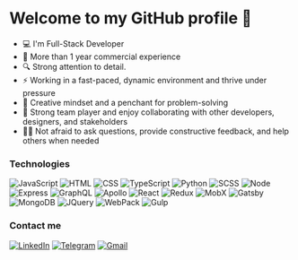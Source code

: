 # Welcome to my GitHub profile 👋

- 💻 I'm Full-Stack Developer
- 💼 More than 1 year commercial experience
- 🔍 Strong attention to detail.
- ⚡ Working in a fast-paced, dynamic environment and thrive under pressure
- 🎨 Creative mindset and a penchant for problem-solving
- 🤝 Strong team player and enjoy collaborating with other developers, designers, and stakeholders
- 🙋‍♂️ Not afraid to ask questions, provide constructive feedback, and help others when needed

### Technologies
![JavaScript](https://img.shields.io/badge/JavaScript-F7DF1E?style=for-the-badge&logo=javascript&logoColor=black)
![HTML](https://img.shields.io/badge/HTML-e34c26?style=for-the-badge&logo=HTML5&logoColor=white)
![CSS](https://img.shields.io/badge/CSS-42a5f5?style=for-the-badge&logo=CSS3&logoColor=white)
![TypeScript](https://img.shields.io/badge/TypeScript-007ACC?style=for-the-badge&logo=typescript&logoColor=white)
![Python](https://img.shields.io/badge/Python-F7DF1E?style=for-the-badge&logo=python&logoColor=denim)
![SCSS](https://img.shields.io/badge/SCSS-cc6699?style=for-the-badge&logo=Sass&logoColor=white)
![Node](https://img.shields.io/badge/Node.js-000000?style=for-the-badge&logo=Node.js&logoColor=339933)
![Express](https://img.shields.io/badge/Express.js-D3D3D3?style=for-the-badge&logo=Express&logoColor=000000)
![GraphQL](https://img.shields.io/badge/GraphQL-E10098?style=for-the-badge&logo=GraphQL&logoColor=ffffff)
![Apollo](https://img.shields.io/badge/Apollo-311C87?style=for-the-badge&logo=ApolloGraphQL&logoColor=ffffff)
![React](https://img.shields.io/badge/React-000000?style=for-the-badge&logo=React&logoColor=61DBFB)
![Redux](https://img.shields.io/badge/Redux-D3D3D3?style=for-the-badge&logo=Redux&logoColor=764abc)
![MobX](https://img.shields.io/badge/MobX-FF9955?style=for-the-badge&logo=MobX&logoColor=ffffff)
![Gatsby](https://img.shields.io/badge/Gatsby-663399?style=for-the-badge&logo=Gatsby&logoColor=ffffff)
![MongoDB](https://img.shields.io/badge/MongoDB-000000?style=for-the-badge&logo=MongoDB&logoColor=47A248)
![JQuery](https://img.shields.io/badge/JQuery-D3D3D3?style=for-the-badge&logo=JQuery&logoColor=0769ad)
![WebPack](https://img.shields.io/badge/Webpack-000000?style=for-the-badge&logo=Webpack&logoColor=8ED5FA)
![Gulp](https://img.shields.io/badge/Gulp-D3D3D3?style=for-the-badge&logo=Gulp&logoColor=DB4446)

### Contact me
[![LinkedIn](https://img.shields.io/badge/LinkedIn-vladyslav&ndash;panchenko280-brightgreen)](https://www.linkedin.com/in/vladyslav-panchenko280/)
[![Telegram](https://img.shields.io/badge/Telegram-@vladyslavpanchenko-brightgreen)](https://t.me/vladyslavpanchenko)
[![Gmail](https://img.shields.io/badge/Gmail-vladpanchenko280@gmail.com-brightgreen)](mailto:vladpanchenko280@gmail.com)

